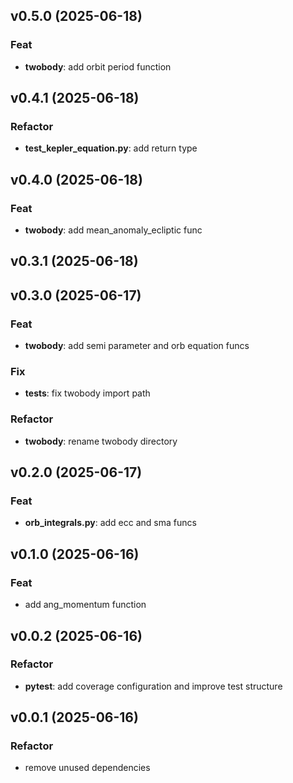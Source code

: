 ## v0.5.0 (2025-06-18)

### Feat

- **twobody**: add orbit period function

## v0.4.1 (2025-06-18)

### Refactor

- **test_kepler_equation.py**: add return type

## v0.4.0 (2025-06-18)

### Feat

- **twobody**: add mean_anomaly_ecliptic func

## v0.3.1 (2025-06-18)

## v0.3.0 (2025-06-17)

### Feat

- **twobody**: add semi parameter and orb equation funcs

### Fix

- **tests**: fix twobody import path

### Refactor

- **twobody**: rename twobody directory

## v0.2.0 (2025-06-17)

### Feat

- **orb_integrals.py**: add ecc and sma funcs

## v0.1.0 (2025-06-16)

### Feat

- add ang_momentum function

## v0.0.2 (2025-06-16)

### Refactor

- **pytest**: add coverage configuration and improve test structure

## v0.0.1 (2025-06-16)

### Refactor

- remove unused dependencies
